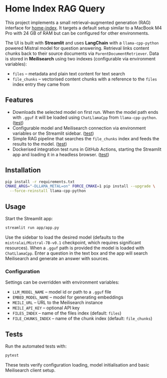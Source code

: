 # Home Index RAG Query

This project implements a small retrieval–augmented generation (RAG)
interface for [home-index](https://github.com/nashspence/home-index).
It targets a default setup similar to a MacBook M4 Pro with 24 GB of
RAM but can be configured for other environments.

The UI is built with **Streamlit** and uses **LangChain** with a
`llama-cpp-python` powered Mistral model for question answering. Retrieval
links content chunks
back to their source documents via `ParentDocumentRetriever`. Data is stored in
**Meilisearch** using two indexes (configurable via environment
variables):

- `files` – metadata and plain text content for text search
- `file_chunks` – vectorised content chunks with a reference to the
  `files` index entry they came from

## Features

- Downloads the selected model on first run. When the model path ends with
  `.gguf` it will be loaded using `ChatLlamaCpp` from `llama-cpp-python`.
  ([test](tests/test_llm.py))
- Configurable model and Meilisearch connection via environment
  variables or the Streamlit sidebar. ([test](tests/test_config.py))
- Simple RAG pipeline that searches the `file_chunks` index and feeds the
  results to the model. ([test](tests/test_chain.py))
- Dockerised integration test runs in GitHub Actions, starting the Streamlit
  app and loading it in a headless browser. ([test](tests/test_streamlit_docker.py))

## Installation

```bash
pip install -r requirements.txt
CMAKE_ARGS="-DLLAMA_METAL=on" FORCE_CMAKE=1 pip install --upgrade \
  --force-reinstall llama-cpp-python
```

## Usage

Start the Streamlit app:

```bash
streamlit run app/app.py
```

Use the sidebar to load the desired model (defaults to the
`mistralai/Mistral-7B-v0.1` checkpoint, which requires significant
resources). When a `.gguf` path is provided the model is loaded with
`ChatLlamaCpp`. Enter a question in the text box and the app will
search Meilisearch and generate an answer with sources.

### Configuration

Settings can be overridden with environment variables:

 - `LLM_MODEL_NAME` – model id or path to a `.gguf` file
- `EMBED_MODEL_NAME` – model for generating embeddings
- `MEILI_URL` – URL to the Meilisearch instance
- `MEILI_API_KEY` – optional API key
- `FILES_INDEX` – name of the files index (default: `files`)
- `FILE_CHUNKS_INDEX` – name of the chunk index (default:
  `file_chunks`)

## Tests

Run the automated tests with:

```bash
pytest
```

These tests verify configuration loading, model initialisation and basic
Meilisearch client setup.
